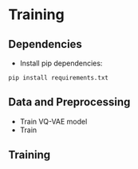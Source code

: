 # Training 

## Dependencies
* Install pip dependencies:
```
pip install requirements.txt
```


## Data and Preprocessing
* Train VQ-VAE model
* Train 

## Training



